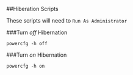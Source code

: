 ##Hiberation Scripts

These scripts will need to ```Run As Administrator```

###Turn *off* Hibernation
```batch
powercfg -h off
```

###Turn *on* Hibernation
```batch
powercfg -h on
```